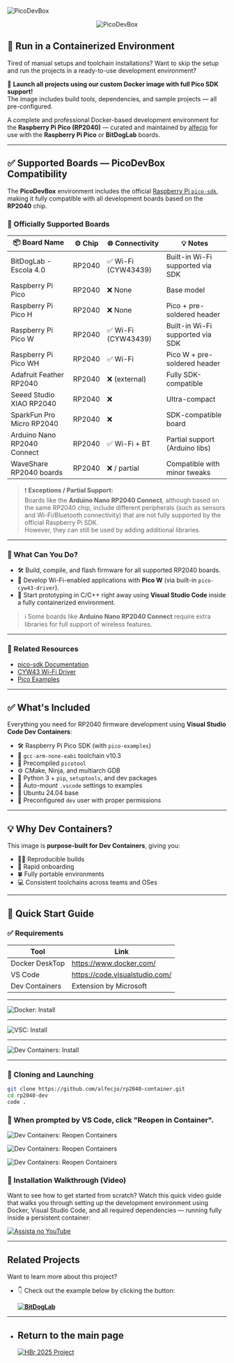 ![PicoDevBox](./img/indevelopment.png)

<p align="center">
  <img src="./img/picodevbox.png" alt="PicoDevBox" />
</p>

## 🐳 Run in a Containerized Environment

Tired of manual setups and toolchain installations? Want to skip the setup and run the projects in a ready-to-use development environment?

🚀 **Launch all projects using our custom Docker image with full Pico SDK support!**  
The image includes build tools, dependencies, and sample projects — all pre-configured.

A complete and professional Docker-based development environment for the **Raspberry Pi Pico (RP2040)** — curated and maintained by [alfecjo](https://alfecjo.github.io/) for use with the **Raspberry Pi Pico** or **BitDogLab** boards.

---

## ✅ Supported Boards — PicoDevBox Compatibility

The **PicoDevBox** environment includes the official [Raspberry Pi `pico-sdk`](https://github.com/raspberrypi/pico-sdk), making it fully compatible with all development boards based on the **RP2040** chip.

### 🧠 Officially Supported Boards

| 📦 Board Name                     | ⚙️ Chip     | 🌐 Connectivity     | 💡 Notes                          |
|----------------------------------|-------------|---------------------|-----------------------------------|
| BitDogLab - Escola 4.0           | RP2040      | ✅ Wi-Fi (CYW43439) | Built-in Wi-Fi supported via SDK |
| Raspberry Pi Pico                | RP2040      | ❌ None              | Base model                        |
| Raspberry Pi Pico H              | RP2040      | ❌ None              | Pico + pre-soldered header        |
| Raspberry Pi Pico W              | RP2040      | ✅ Wi-Fi (CYW43439) | Built-in Wi-Fi supported via SDK |
| Raspberry Pi Pico WH             | RP2040      | ✅ Wi-Fi             | Pico W + pre-soldered header      |
| Adafruit Feather RP2040         | RP2040      | ❌ (external)        | Fully SDK-compatible              |
| Seeed Studio XIAO RP2040        | RP2040      | ❌                   | Ultra-compact                     |
| SparkFun Pro Micro RP2040       | RP2040      | ❌                   | SDK-compatible board              |
| Arduino Nano RP2040 Connect     | RP2040      | ✅ Wi-Fi + BT        | Partial support (Arduino libs)   |
| WaveShare RP2040 boards         | RP2040      | ❌ / partial         | Compatible with minor tweaks      |


> ❗️ **Exceptions / Partial Support:**  
> Boards like the **Arduino Nano RP2040 Connect**, although based on the same RP2040 chip, include different peripherals (such as sensors and Wi-Fi/Bluetooth connectivity) that are not fully supported by the official Raspberry Pi SDK.  
> However, they can still be used by adding additional libraries.

---

### 🧰 What Can You Do?

- 🛠️ Build, compile, and flash firmware for all supported RP2040 boards.
- 📡 Develop Wi-Fi-enabled applications with **Pico W** (via built-in `pico-cyw43-driver`).
- 🚀 Start prototyping in C/C++ right away using **Visual Studio Code** inside a fully containerized environment.

> ℹ️ Some boards like **Arduino Nano RP2040 Connect** require extra libraries for full support of wireless features.

---

### 🔗 Related Resources

- [pico-sdk Documentation](https://raspberrypi.github.io/pico-sdk-doxygen/)
- [CYW43 Wi-Fi Driver](https://github.com/raspberrypi/pico-sdk/tree/master/lib/cyw43-driver)
- [Pico Examples](https://github.com/raspberrypi/pico-examples)


---

## ✅ What's Included

Everything you need for RP2040 firmware development using **Visual Studio Code Dev Containers**:

- 🛠️ Raspberry Pi Pico SDK (with `pico-examples`)
- 💸 `gcc-arm-none-eabi` toolchain v10.3
- 🔧 Precompiled `picotool`
- ⚙️ CMake, Ninja, and multiarch GDB
- 🐍 Python 3 + `pip`, `setuptools`, and dev packages
- 🧠 Auto-mount `.vscode` settings to examples
- 🐧 Ubuntu 24.04 base
- 👤 Preconfigured `dev` user with proper permissions

---

## 💡 Why Dev Containers?

This image is **purpose-built for Dev Containers**, giving you:

- 👨‍💻 Reproducible builds
- 🚀 Rapid onboarding
- 🍀 Fully portable environments
- 💻 Consistent toolchains across teams and OSes

---

## 🚀 Quick Start Guide

### ✅ Requirements

| Tool            | Link                                  |
|-----------------|---------------------------------------|
| Docker DeskTop  | https://www.docker.com/               |
| VS Code         | https://code.visualstudio.com/        |
| Dev Containers  | Extension by Microsoft                |

---
![Docker: Install](img/img004.jpg)

---
![VSC: Install](img/img005.jpg)

---
![Dev Containers: Install](img/img006.jpg)

---

### 🔧 Cloning and Launching

```bash
git clone https://github.com/alfecjo/rp2040-container.git
cd rp2040-dev
code .
```

### 📁 When prompted by VS Code, click "Reopen in Container".

![Dev Containers: Reopen Containers](img/img001.jpg)

![Dev Containers: Reopen Containers](img/img002.jpg)

![Dev Containers: Reopen Containers](img/img003.jpg)

### 🎥 Installation Walkthrough (Video)
Want to see how to get started from scratch?
Watch this quick video guide that walks you through setting up the development environment using Docker, Visual Studio Code, and all required dependencies — running fully inside a persistent container:

[![Assista no YouTube](https://img.youtube.com/vi/_GeK1iBx_gQ/hqdefault.jpg)](https://www.youtube.com/watch?v=_GeK1iBx_gQ)

---

## Related Projects

Want to learn more about this project?

- 👇 Check out the example below by clicking the button:

  **[![BitDogLab](./img/bitdoglab.png)](https://github.com/BitDogLab)**
 
---

- ## Return to the main page
  [![HBr 2025 Project](https://img.shields.io/badge/HBr_2025_Project-000000?style=for-the-badge&logo=github&logoColor=white)](https://github.com/alfecjo/antonio_almeida_embarcatech_HBr_2025)
